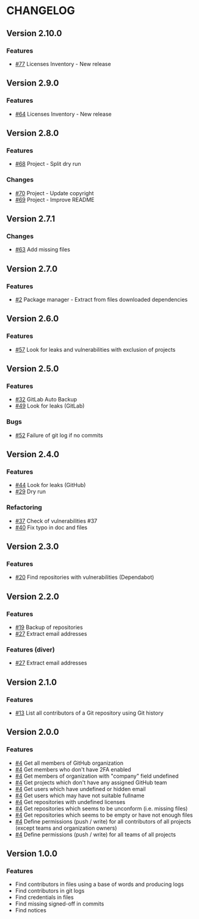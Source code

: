 # CHANGELOG

## Version 2.10.0

### Features

- [#77](https://github.com/Orange-OpenSource/floss-toolbox/issues/77) Licenses Inventory - New release

## Version 2.9.0

### Features

- [#64](https://github.com/Orange-OpenSource/floss-toolbox/issues/64) Licenses Inventory - New release

## Version 2.8.0

### Features

- [#68](https://github.com/Orange-OpenSource/floss-toolbox/issues/68) Project - Split dry run

### Changes

- [#70](https://github.com/Orange-OpenSource/floss-toolbox/issues/70) Project - Update copyright
- [#69](https://github.com/Orange-OpenSource/floss-toolbox/issues/69) Project - Improve README

## Version 2.7.1

### Changes

- [#63](https://github.com/Orange-OpenSource/floss-toolbox/issues/63) Add missing files

## Version 2.7.0

### Features

- [#2](https://github.com/Orange-OpenSource/floss-toolbox/issues/2) Package manager - Extract from files downloaded dependencies

## Version 2.6.0

### Features

- [#57](https://github.com/Orange-OpenSource/floss-toolbox/issues/57) Look for leaks and vulnerabilities with exclusion of projects

## Version 2.5.0

### Features

- [#32](https://github.com/Orange-OpenSource/floss-toolbox/issues/32) GitLab Auto Backup
- [#49](https://github.com/Orange-OpenSource/floss-toolbox/issues/49) Look for leaks (GitLab)

### Bugs

- [#52](https://github.com/Orange-OpenSource/floss-toolbox/issues/52) Failure of git log if no commits

## Version 2.4.0

### Features

- [#44](https://github.com/Orange-OpenSource/floss-toolbox/issues/44) Look for leaks (GitHub)
- [#29](https://github.com/Orange-OpenSource/floss-toolbox/issues/29) Dry run

### Refactoring

- [#37](https://github.com/Orange-OpenSource/floss-toolbox/issues/37) Check of vulnerabilities #37
- [#40](https://github.com/Orange-OpenSource/floss-toolbox/issues/40) Fix typo in doc and files

## Version 2.3.0

### Features

- [#20](https://github.com/Orange-OpenSource/floss-toolbox/issues/20) Find repositories with vulnerabilities (Dependabot)

## Version 2.2.0

### Features

- [#19](https://github.com/Orange-OpenSource/floss-toolbox/issues/19) Backup of repositories
- [#27](https://github.com/Orange-OpenSource/floss-toolbox/issues/27) Extract email addresses

### Features (diver)

- [#27](https://github.com/Orange-OpenSource/floss-toolbox/issues/27) Extract email addresses

## Version 2.1.0

### Features

- [#13](https://github.com/Orange-OpenSource/floss-toolbox/issues/13) List all contributors of a Git repository using Git history

## Version 2.0.0

### Features

- [#4](https://github.com/Orange-OpenSource/floss-toolbox/issues/4) Get all members of GitHub organization
- [#4](https://github.com/Orange-OpenSource/floss-toolbox/issues/4) Get members who don't have 2FA enabled
- [#4](https://github.com/Orange-OpenSource/floss-toolbox/issues/4) Get members of organization with "company" field undefined
- [#4](https://github.com/Orange-OpenSource/floss-toolbox/issues/4) Get projects which don't have any assigned GitHub team
- [#4](https://github.com/Orange-OpenSource/floss-toolbox/issues/4) Get users which have undefined or hidden email
- [#4](https://github.com/Orange-OpenSource/floss-toolbox/issues/4) Get users which may have not suitable fullname
- [#4](https://github.com/Orange-OpenSource/floss-toolbox/issues/4) Get repositories with undefined licenses
- [#4](https://github.com/Orange-OpenSource/floss-toolbox/issues/4) Get repositories which seems to be unconform (i.e. missing files)
- [#4](https://github.com/Orange-OpenSource/floss-toolbox/issues/4) Get repositories which seems to be empty or have not enough files
- [#4](https://github.com/Orange-OpenSource/floss-toolbox/issues/4) Define permissions (push / write) for all contributors of all projects (except teams and organization owners)
- [#4](https://github.com/Orange-OpenSource/floss-toolbox/issues/4) Define permissions (push / write) for all teams of all projects

## Version 1.0.0

### Features

- Find contributors in files using a base of words and producing logs
- Find contributors in git logs
- Find credentials in files
- Find missing signed-off in commits
- Find notices